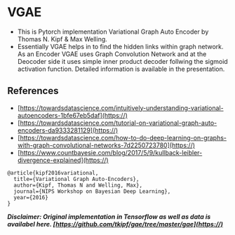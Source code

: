 # VGAE
- This is Pytorch implementation Variational Graph Auto Encoder by Thomas N. Kipf & Max Welling. 
- Essentially VGAE helps in to find the hidden links within graph network. As an Encoder VGAE uses Graph Convolution Network and at the Deocoder side it uses simple inner product decoder follwing the sigmoid activation function. Detailed information is available in the presentation.

## References
- [https://towardsdatascience.com/intuitively-understanding-variational-autoencoders-1bfe67eb5daf](https://)
- [https://towardsdatascience.com/tutorial-on-variational-graph-auto-encoders-da9333281129](https://)
- [https://towardsdatascience.com/how-to-do-deep-learning-on-graphs-with-graph-convolutional-networks-7d2250723780](https://)
- [https://www.countbayesie.com/blog/2017/5/9/kullback-leibler-divergence-explained](https://)

```
@article{kipf2016variational,
  title={Variational Graph Auto-Encoders},
  author={Kipf, Thomas N and Welling, Max},
  journal={NIPS Workshop on Bayesian Deep Learning},
  year={2016}
}
```
***Disclaimer: Original implementation in Tensorflow as well as data is availabel here. [https://github.com/tkipf/gae/tree/master/gae](https://)***
 

